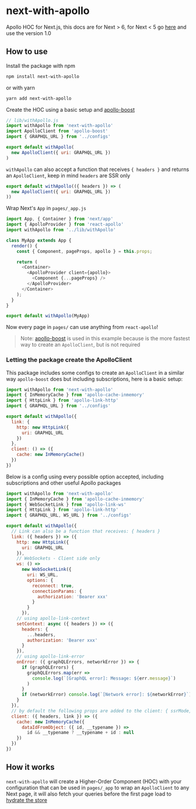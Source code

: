 # next-with-apollo

Apollo HOC for Next.js, this docs are for Next > 6, for Next < 5  go [here](./README_V1.MD) and use the version 1.0

## How to use

Install the package with npm

```sh
npm install next-with-apollo
```

or with yarn

```sh
yarn add next-with-apollo
```

Create the HOC using a basic setup and [apollo-boost](https://github.com/apollographql/apollo-client/tree/master/packages/apollo-boost)

```js
// lib/withApollo.js
import withApollo from 'next-with-apollo'
import ApolloClient from 'apollo-boost'
import { GRAPHQL_URL } from '../configs'

export default withApollo(
  new ApolloClient({ uri: GRAPHQL_URL })
)
```

`withApollo` can also accept a function that receives `{ headers }` and returns an `ApolloClient`, keep in mind `headers` are SSR only

```js
export default withApollo(({ headers }) => (
  new ApolloClient({ uri: GRAPHQL_URL })
))
```

Wrap Next's `App` in `pages/_app.js`

```js
import App, { Container } from 'next/app'
import { ApolloProvider } from 'react-apollo'
import withApollo from '../lib/withApollo'

class MyApp extends App {
  render() {
    const { Component, pageProps, apollo } = this.props;

    return (
      <Container>
        <ApolloProvider client={apollo}>
          <Component {...pageProps} />
        </ApolloProvider>
      </Container>
    );
  }
}

export default withApollo(MyApp)
```

Now every page in `pages/` can use anything from `react-apollo`!

> Note: [apollo-boost](https://github.com/apollographql/apollo-client/tree/master/packages/apollo-boost) is used in this example because is the more fastest way to create an `ApolloClient`, but is not required

### Letting the package create the ApolloClient

This package includes some configs to create an `ApolloClient` in a similar way `apollo-boost` does but including subscriptions, here is a basic setup:

```js
import withApollo from 'next-with-apollo'
import { InMemoryCache } from 'apollo-cache-inmemory'
import { HttpLink } from 'apollo-link-http'
import { GRAPHQL_URL } from '../configs'

export default withApollo({
  link: {
    http: new HttpLink({
      uri: GRAPHQL_URL
    })
  },
  client: () => ({
    cache: new InMemoryCache()
  })
})
```

Below is a config using every possible option accepted, including subscriptions and other useful Apollo packages

```js
import withApollo from 'next-with-apollo'
import { InMemoryCache } from 'apollo-cache-inmemory'
import { WebSocketLink } from 'apollo-link-ws'
import { HttpLink } from 'apollo-link-http'
import { GRAPHQL_URL, WS_URL } from '../configs'

export default withApollo({
  // Link can also be a function that receives: { headers }
  link: ({ headers }) => ({
    http: new HttpLink({
      uri: GRAPHQL_URL
    }),
    // WebSockets - Client side only
    ws: () =>
      new WebSocketLink({
        uri: WS_URL,
        options: {
          reconnect: true,
          connectionParams: {
            authorization: 'Bearer xxx'
          }
        }
      }),
    // using apollo-link-context
    setContext: async ({ headers }) => ({
      headers: {
        ...headers,
        authorization: 'Bearer xxx'
      }
    }),
    // using apollo-link-error
    onError: ({ graphQLErrors, networkError }) => {
      if (graphQLErrors) {
        graphQLErrors.map(err =>
          console.log(`[GraphQL error]: Message: ${err.message}`)
        )
      }
      if (networkError) console.log(`[Network error]: ${networkError}`)
    }
  }),
  // by default the following props are added to the client: { ssrMode, link }
  client: ({ headers, link }) => ({
    cache: new InMemoryCache({
      dataIdFromObject: ({ id, __typename }) =>
        id && __typename ? __typename + id : null
    })
  })
})
```

## How it works

`next-with-apollo` will create a Higher-Order Component (HOC) with your configuration that can be used in `pages/_app` to wrap an `ApolloClient` to any Next page, it will also fetch your queries before the first page load to [hydrate the store](https://dev-blog.apollodata.com/how-server-side-rendering-works-with-react-apollo-20f31b0c7348)
